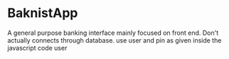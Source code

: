 # BaknistApp
A general purpose banking interface mainly focused on front end.
Don't actually connects through database.
use user and pin as given inside the javascript code user

